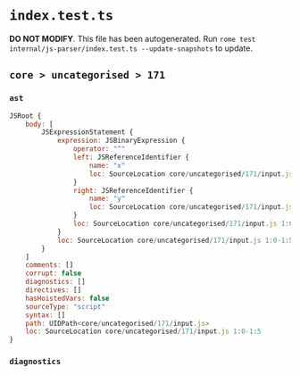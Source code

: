 # `index.test.ts`

**DO NOT MODIFY**. This file has been autogenerated. Run `rome test internal/js-parser/index.test.ts --update-snapshots` to update.

## `core > uncategorised > 171`

### `ast`

```javascript
JSRoot {
	body: [
		JSExpressionStatement {
			expression: JSBinaryExpression {
				operator: "^"
				left: JSReferenceIdentifier {
					name: "x"
					loc: SourceLocation core/uncategorised/171/input.js 1:0-1:1 (x)
				}
				right: JSReferenceIdentifier {
					name: "y"
					loc: SourceLocation core/uncategorised/171/input.js 1:4-1:5 (y)
				}
				loc: SourceLocation core/uncategorised/171/input.js 1:0-1:5
			}
			loc: SourceLocation core/uncategorised/171/input.js 1:0-1:5
		}
	]
	comments: []
	corrupt: false
	diagnostics: []
	directives: []
	hasHoistedVars: false
	sourceType: "script"
	syntax: []
	path: UIDPath<core/uncategorised/171/input.js>
	loc: SourceLocation core/uncategorised/171/input.js 1:0-1:5
}
```

### `diagnostics`

```

```
